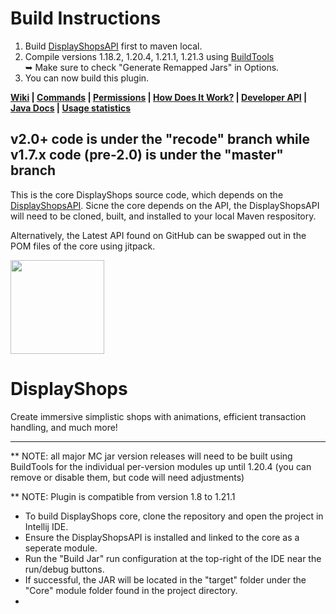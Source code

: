# Build Instructions

1. Build [DisplayShopsAPI](https://github.com/BalkerCraft/DisplayShopsAPI) first to maven local.
2. Compile versions 1.18.2, 1.20.4, 1.21.1, 1.21.3 using [BuildTools](https://www.spigotmc.org/wiki/buildtools/)  
  ➥ Make sure to check "Generate Remapped Jars" in Options.
3. You can now build this plugin.

**[Wiki](https://github.com/XZot1K/DisplayShopsAPI/wiki) | [Commands](https://github.com/XZot1K/DisplayShopsAPI/wiki/commands) | [Permissions](https://github.com/XZot1K/DisplayShopsAPI/wiki/permissions)
| [How Does It Work?](https://github.com/XZot1K/DisplayShopsAPI/wiki/shop-guide) | [Developer API](https://github.com/XZot1K/DisplayShopsAPI/wiki/developer-api)
| [Java Docs](https://xzot1k.github.io/DisplayShopsAPI/) | [Usage statistics](https://bstats.org/plugin/bukkit/DisplayShops/23070)**

## v2.0+ code is under the "recode" branch while v1.7.x code (pre-2.0) is under the "master" branch

This is the core DisplayShops source code, which depends on the [DisplayShopsAPI](https://github.com/XZot1K/DisplayShopsAPI). Sicne the core depends on the API, the DisplayShopsAPI will need to be cloned, built, and installed to your local Maven respository. 

Alternatively, the Latest API found on GitHub can be swapped out in the POM files of the core using jitpack.

<img src="https://imgur.com/mkPfGtg.png" width="150px" height="150px">

# DisplayShops

Create immersive simplistic shops with animations, efficient transaction handling, and much more!
***

** NOTE: all major MC jar version releases will need to be built using BuildTools for the individual per-version modules up until 1.20.4 (you can remove or disable them, but code will need adjustments) 

** NOTE: Plugin is compatible from version 1.8 to 1.21.1

* To build DisplayShops core, clone the repository and open the project in Intellij IDE.
* Ensure the DisplayShopsAPI is installed and linked to the core as a seperate module.
* Run the "Build Jar" run configuration at the top-right of the IDE near the run/debug buttons. 
* If successful, the JAR will be located in the "target" folder under the "Core" module folder found in the project directory.
* 

